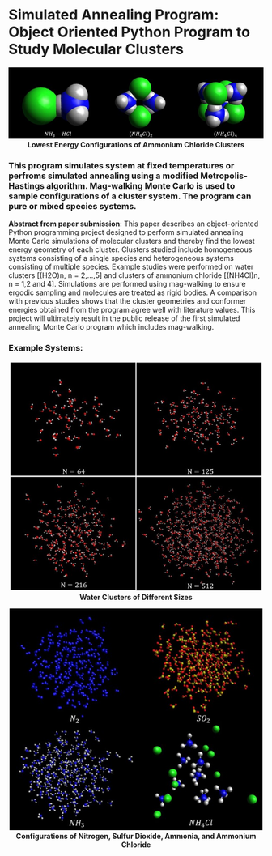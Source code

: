 # Simulated Annealing Program: Object Oriented Python Program to Study Molecular Clusters

<p align="center">
  <img src="Animations/Ammonium Halide Results.jpg" alt="1" width="610">
    <br>
 <b> Lowest Energy Configurations of Ammonium Chloride Clusters </b>
</p>


### This program simulates system at fixed temperatures or perfroms simulated annealing using a modified Metropolis-Hastings algorithm.  Mag-walking Monte Carlo is used to sample configurations of a cluster system. The program can pure or mixed species systems.  

<strong> Abstract from paper submission</strong>: This paper describes an object-oriented Python programming project designed to perform simulated annealing Monte Carlo simulations of molecular clusters and thereby find the lowest energy geometry of each cluster. Clusters studied include homogeneous systems consisting of a single species and heterogeneous systems consisting of multiple species. Example studies were performed on water clusters [(H2O)n, n = 2,…,5] and clusters of ammonium chloride [(NH4Cl)n, n = 1,2 and 4]. Simulations are performed using mag-walking to ensure ergodic sampling and molecules are treated as rigid bodies. A comparison with previous studies shows that the cluster geometries and conformer energies obtained from the program agree well with literature values. This project will ultimately result in the public release of the first simulated annealing Monte Carlo program which includes mag-walking.



### Example Systems:

<p align="center">
<img src="Animations/SystemSizes.jpg" alt="2" width="500">
    <br>
 <b> Water Clusters of Different Sizes </b>
</p>

 

<p align="center">
<img src="Animations/ExampleSpecies.jpg" alt="2" width="500">
    <br>
 <b> Configurations of Nitrogen, Sulfur Dioxide, Ammonia, and Ammonium Chloride </b>
</p>

